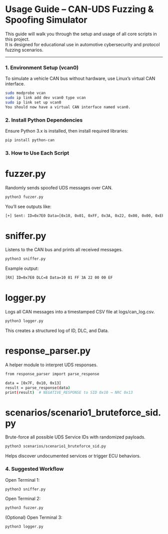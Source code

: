 # Usage Guide – CAN-UDS Fuzzing & Spoofing Simulator

This guide will walk you through the setup and usage of all core scripts in this project.  
It is designed for educational use in automotive cybersecurity and protocol fuzzing scenarios.

---

### 1. Environment Setup (vcan0)

To simulate a vehicle CAN bus without hardware, use Linux’s virtual CAN interface.

```bash
sudo modprobe vcan
sudo ip link add dev vcan0 type vcan
sudo ip link set up vcan0
You should now have a virtual CAN interface named vcan0.
```
### 2. Install Python Dependencies
Ensure Python 3.x is installed, then install required libraries:

```bash
pip install python-can
```

### 3. How to Use Each Script

# fuzzer.py
Randomly sends spoofed UDS messages over CAN.

```bash
python3 fuzzer.py
```
You’ll see outputs like:

```bash
[+] Sent: ID=0x7E0 Data=[0x10, 0x01, 0xFF, 0x3A, 0x22, 0x00, 0x00, 0xEF]
```

# sniffer.py
Listens to the CAN bus and prints all received messages.

```bash
python3 sniffer.py
```
Example output:

```bash
[RX] ID=0x7E0 DLC=8 Data=10 01 FF 3A 22 00 00 EF
```

# logger.py
Logs all CAN messages into a timestamped CSV file at logs/can_log.csv.

```bash
python3 logger.py
```
This creates a structured log of ID, DLC, and Data.

# response_parser.py
A helper module to interpret UDS responses.

```bash
from response_parser import parse_response

data = [0x7F, 0x10, 0x13]
result = parse_response(data)
print(result)  # NEGATIVE_RESPONSE to SID 0x10 → NRC 0x13
```

# scenarios/scenario1_bruteforce_sid.py
Brute-force all possible UDS Service IDs with randomized payloads.

```bash
python3 scenarios/scenario1_bruteforce_sid.py
```
Helps discover undocumented services or trigger ECU behaviors.

### 4. Suggested Workflow
Open Terminal 1:
```bash
python3 sniffer.py
```
Open Terminal 2:
```bash
python3 fuzzer.py
```
(Optional) Open Terminal 3:
```bash
python3 logger.py
```
